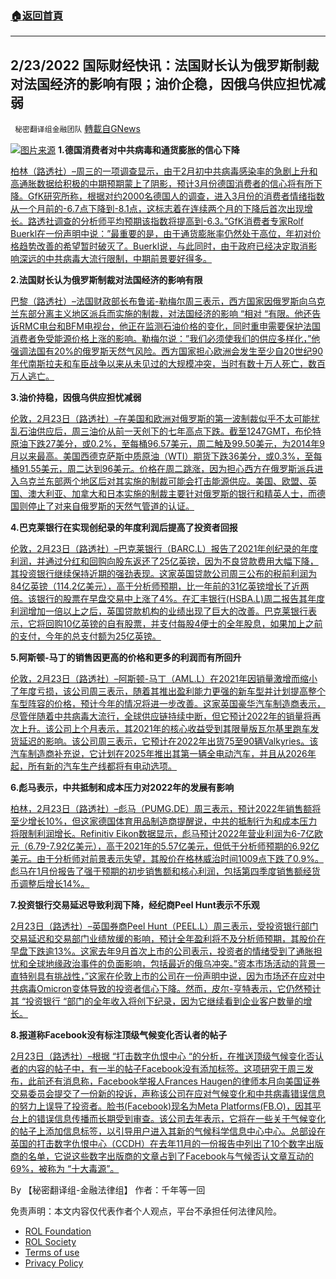 ###  [:house:返回首頁](https://github.com/ourhimalayas/txt)
---


## 2/23/2022 国际财经快讯：法国财长认为俄罗斯制裁对法国经济的影响有限；油价企稳，因俄乌供应担忧减弱
` 秘密翻译组金融团队` [轉載自GNews](https://gnews.org/zh-hans/2053563/)

![](https://assets.gnews.org/wp-content/uploads/2022/02/20220223-2.png)[图片来源](https://dzm0ugdauank9.cloudfront.net/wp-content/uploads/2022/02/2022-02-07T154324Z_2_LYNXMPEI160UJ_RTROPTP_0_JAPAN-STEEL_1.jpg)
**1.德国消费者对中共病毒和通货膨胀的信心下降**

[柏林（路透社）–周三的一项调查显示，由于2月初中共病毒感染率的急剧上升和高通胀数据给积极的中期预期蒙上了阴影，预计3月份德国消费者的信心将有所下降。GfK研究所称，根据对约2000名德国人的调查，进入3月份的消费者情绪指数从一个月前的-6.7点下降到-8.1点，这标志着在连续两个月的下降后首次出现增长。路透社调查的分析师平均预期该指数将提高到-6.3。”GfK消费者专家Rolf Buerkl在一份声明中说：”最重要的是，由于通货膨胀率仍然处于高位，年初对价格趋势改善的希望暂时破灭了。Buerkl说，与此同时，由于政府已经决定取消影响深远的中共病毒大流行限制，中期前景要好得多。](https://www.oann.com/german-consumer-morale-darkens-on-covid-inflation-gfk/)

**2.法国财长认为俄罗斯制裁对法国经济的影响有限**

[巴黎（路透社）–法国财政部长布鲁诺-勒梅尔周三表示，西方国家因俄罗斯向乌克兰东部分离主义地区派兵而实施的制裁，对法国经济的影响 “相对 “有限。他还告诉RMC电台和BFM电视台，他正在监测石油价格的变化，同时重申需要保护法国消费者免受能源价格上涨的影响。勒梅尔说：”我们必须使我们的供应多样化，”他强调法国有20%的俄罗斯天然气风险。西方国家担心欧洲会发生至少自20世纪90年代南斯拉夫和车臣战争以来从未见过的大规模冲突，当时有数十万人死亡，数百万人逃亡。](https://www.oann.com/russia-sanctions-would-only-have-limited-impact-on-french-economy-le-maire/)

**3.油价持稳，因俄乌供应担忧减弱**

[伦敦，2月23日（路透社）–在美国和欧洲对俄罗斯的第一波制裁似乎不太可能扰乱石油供应后，周三油价从前一天创下的七年高点下跌。截至1247GMT，布伦特原油下跌27美分，或0.2%，至每桶96.57美元，周二触及99.50美元，为2014年9月以来最高。美国西德克萨斯中质原油（WTI）期货下跌36美分，或0.3%，至每桶91.55美元，周二达到96美元。价格在周二跳涨，因为担心西方在俄罗斯派兵进入乌克兰东部两个地区后对其实施的制裁可能会打击能源供应。美国、欧盟、英国、澳大利亚、加拿大和日本实施的制裁主要针对俄罗斯的银行和精英人士，而德国则停止了对来自俄罗斯的天然气管道的认证。](https://www.reuters.com/business/energy/oil-pulls-back-view-western-sanctions-russia-wont-choke-supply-2022-02-23/)

**4.巴克莱银行在实现创纪录的年度利润后提高了投资者回报**

[伦敦，2月23日（路透社）–巴克莱银行（BARC.L）报告了2021年创纪录的年度利润，并通过分红和回购向股东返还了25亿英镑，因为不良贷款费用大幅下降，其投资银行继续保持近期的强劲表现。这家英国贷款公司周三公布的税前利润为84亿英镑（114.2亿美元），高于分析师预期，比一年前的31亿英镑增长了近两倍。该银行的股票在早盘交易中上涨了4%。在汇丰银行(HSBA.L)周二报告其年度利润增加一倍以上之后，英国贷款机构的业绩出现了巨大的改善。巴克莱银行表示，它将回购10亿英镑的自有股票，并支付每股4便士的全年股息，如果加上之前的支付，今年的总支付额为25亿英镑。](https://www.reuters.com/business/finance/barclays-annual-profit-more-than-doubles-bad-loans-ebb-2022-02-23/)

**5.阿斯顿-马丁的销售因更高的价格和更多的利润而有所回升**

[伦敦，2月23日（路透社）–阿斯顿-马丁（AML.L）在2021年因销量激增而缩小了年度亏损，该公司周三表示，随着其推出盈利能力更强的新车型并计划提高整个车型阵容的价格，预计今年的情况将进一步改善。这家英国豪华汽车制造商表示，尽管伴随着中共病毒大流行，全球供应链持续中断，但它预计2022年的销量将再次上升。该公司上个月表示，其2021年的核心收益受到其限量版瓦尔基里跑车发货延迟的影响。该公司周三表示，它预计在2022年出货75至90辆Valkyries。该汽车制造商补充说，它计划在2025年推出其第一辆全电动汽车，并且从2026年起，所有新的汽车生产线都将有电动选项。](https://www.reuters.com/business/autos-transportation/aston-martin-posts-lower-loss-2021-sales-surge-2022-02-23/)

**6.彪马表示，中共抵制和成本压力对2022年的发展有影响**

[柏林，2月23日（路透社）–彪马（PUMG.DE）周三表示，预计2022年销售额将至少增长10%，但这家德国体育用品制造商提醒说，中共的抵制行为和成本压力将限制利润增长。Refinitiv Eikon数据显示，彪马预计2022年营业利润为6-7亿欧元（6.79-7.92亿美元），高于2021年的5.57亿美元，但低于分析师预期的6.92亿美元。由于分析师对前景表示失望，其股价在格林威治时间1009点下跌了0.9%。彪马在1月份报告了强于预期的初步销售额和核心利润，包括第四季度销售额经货币调整后增长14%。](https://www.reuters.com/business/puma-predicts-strong-2022-despite-ongoing-challenges-2022-02-23/)

**7.投资银行交易延迟导致利润下降，经纪商Peel Hunt表示不乐观**

[2月23日（路透社）–英国券商Peel Hunt（PEEL.L）周三表示，受投资银行部门交易延迟和交易部门业绩放缓的影响，预计全年盈利将不及分析师预期，其股价在早盘下跌逾13%。这家去年9月首次上市的公司表示，投资者的情绪受到了通胀担忧和全球地缘政治事件的负面影响，包括最近的俄乌冲突。”资本市场活动的背景一直特别具有挑战性，”这家在伦敦上市的公司在一份声明中说，因为市场还在应对中共病毒Omicron变体导致的投资者信心下降。然而，皮尔-亨特表示，它仍然预计其 “投资银行 “部门的全年收入将创下纪录，因为它继续看到企业客户数量的增长。](https://www.reuters.com/business/finance/broker-peel-hunt-flags-profit-miss-delay-investment-banking-deals-2022-02-23/)

**8.报道称Facebook没有标注顶级气候变化否认者的帖子**

[2月23日（路透社）–根据 “打击数字仇恨中心 “的分析，在推送顶级气候变化否认者的内容的帖子中，有一半的帖子Facebook没有添加标签。这项研究于周三发布，此前还有消息称，Facebook举报人Frances Haugen的律师本月向美国证券交易委员会提交了一份新的投诉，声称该公司在应对气候变化和中共病毒错误信息的努力上误导了投资者。脸书(Facebook)现名为Meta Platforms(FB.O)，因其平台上的错误信息传播而长期受到审查。该公司去年表示，它将在一些关于气候变化的帖子上添加信息标签，以引导用户进入其新的气候科学信息中心中心。总部设在英国的打击数字仇恨中心（CCDH）在去年11月的一份报告中列出了10个数字出版商的名单，它说这些数字出版商的文章占到了Facebook与气候否认文章互动的69%，被称为 “十大毒源”。](https://www.reuters.com/business/cop/facebook-did-not-label-posts-top-climate-change-deniers-report-says-2022-02-23/)

By 【秘密翻译组-金融法律组】
作者：千年等一回

 

免责声明：本文内容仅代表作者个人观点，平台不承担任何法律风险。

- [ROL Foundation](https://rolfoundation.org/)
- [ROL Society](https://rolsociety.org/)
- [Terms of use](https://gnews.org/terms-of-use-3/)
- [Privacy Policy](https://gnews.org/privacy-policy/)
